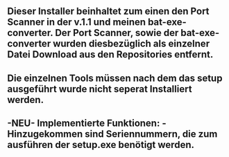 Dieser Installer beinhaltet zum einen den Port Scanner in der v.1.1 und meinen bat-exe-converter. 
Der Port Scanner, sowie der bat-exe-converter wurden diesbezüglich als einzelner Datei Download aus den Repositories entfernt.
--
Die einzelnen Tools müssen nach dem das setup ausgeführt wurde nicht seperat Installiert werden. 
--
-NEU-
Implementierte Funktionen:
-Hinzugekommen sind Seriennummern, die zum ausführen der setup.exe benötigt werden. 
--
